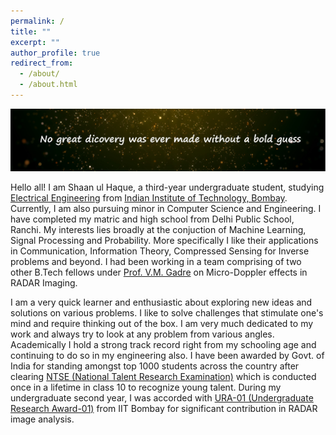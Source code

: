 ```yaml
---
permalink: /
title: ""
excerpt: ""
author_profile: true
redirect_from: 
  - /about/
  - /about.html
---
```


<img src="/images/image.jpg" alt="hi" class="inline"/>

Hello all! I am Shaan ul Haque, a third-year undergraduate student, studying [Electrical Engineering](https://www.ee.iitb.ac.in/web) from [Indian Institute of Technology, Bombay](http://iitb.ac.in/). Currently, I am also pursuing minor in Computer Science and Engineering. I have completed my matric and high school from Delhi Public School, Ranchi.
My interests lies broadly at the conjuction of Machine Learning, Signal Processing and Probability. More specifically I like their applications in Communication, Information Theory, Compressed Sensing for Inverse problems and beyond. I had been working in a team comprising of two other B.Tech fellows under  [Prof. V.M. Gadre](https://www.ee.iitb.ac.in/web/people/faculty/home/vmgadre) on Micro-Doppler effects in RADAR Imaging.  

I am a very quick learner and enthusiastic about exploring new ideas and solutions on various problems. I like to solve challenges that stimulate one's mind and require thinking out of the box. I am very much dedicated to my work and always try to look at any problem from various angles. Academically I hold a strong track record right from my schooling age and continuing to do so in my engineering also. I have been awarded by Govt. of India for standing amongst top 1000 students across the country after clearing [NTSE (National Talent Research Examination)](http://www.ncert.nic.in/about_ncert.html) which is conducted once in a lifetime in class 10 to recognize young talent. During my undergraduate second year, I was accorded with [URA-01 (Undergraduate Research Award-01)](http://www.iitb.ac.in/newacadhome/urop.jsp) from IIT Bombay for significant contribution in RADAR image analysis. 


